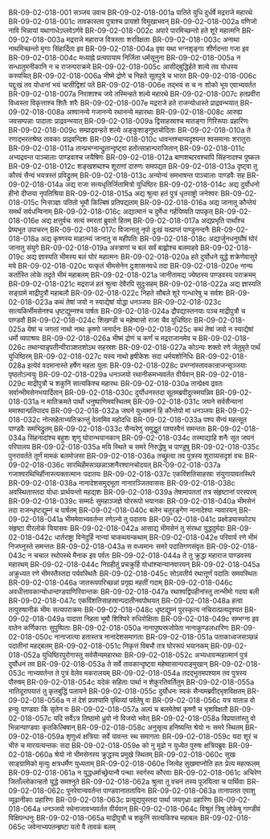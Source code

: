 BR-09-02-018-001	सञ्जय उवाच
BR-09-02-018-001a	पातिते युधि दुर्धर्षे मद्रराजे महारथे
BR-09-02-018-001c	तावकास्तव पुत्राश्च प्रायशो विमुखाभवन्
BR-09-02-018-002a	वणिजो नावि भिन्नायां यथागाधेऽप्लवेऽर्णवे
BR-09-02-018-002c	अपारे पारमिच्छन्तो हते शूरे महात्मनि
BR-09-02-018-003a	मद्रराजे महाराज वित्रस्ताः शरविक्षताः
BR-09-02-018-003c	अनाथा नाथमिच्छन्तो मृगाः सिंहार्दिता इव
BR-09-02-018-004a	वृषा यथा भग्नशृङ्गाः शीर्णदन्ता गजा इव
BR-09-02-018-004c	मध्याह्ने प्रत्यपायाम निर्जिता धर्मसूनुना
BR-09-02-018-005a	न सन्धातुमनीकानि न च राजन्पराक्रमे
BR-09-02-018-005c	आसीद्बुद्धिर्हते शल्ये तव योधस्य कस्यचित्
BR-09-02-018-006a	भीष्मे द्रोणे च निहते सूतपुत्रे च भारत
BR-09-02-018-006c	यद्दुःखं तव योधानां भयं चासीद्विशां पते
BR-09-02-018-006e	तद्भयं स च नः शोको भूय एवाभ्यवर्तत
BR-09-02-018-007a	निराशाश्च जये तस्मिन्हते शल्ये महारथे
BR-09-02-018-007c	हतप्रवीरा विध्वस्ता विकृत्ताश्च शितैः शरैः
BR-09-02-018-007e	मद्रराजे हते राजन्योधास्ते प्राद्रवन्भयात्
BR-09-02-018-008a	अश्वानन्ये गजानन्ये रथानन्ये महारथाः
BR-09-02-018-008c	आरुह्य जवसम्पन्नाः पादाताः प्राद्रवन्भयात्
BR-09-02-018-009a	द्विसाहस्राश्च मातङ्गा गिरिरूपाः प्रहारिणः
BR-09-02-018-009c	सम्प्राद्रवन्हते शल्ये अङ्कुशाङ्गुष्ठचोदिताः
BR-09-02-018-010a	ते रणाद्भरतश्रेष्ठ तावकाः प्राद्रवन्दिशः
BR-09-02-018-010c	धावन्तश्चाप्यदृश्यन्त श्वसमानाः शरातुराः
BR-09-02-018-011a	तान्प्रभग्नान्द्रुतान्दृष्ट्वा हतोत्साहान्पराजितान्
BR-09-02-018-011c	अभ्यद्रवन्त पाञ्चालाः पाण्डवाश्च जयैषिणः
BR-09-02-018-012a	बाणशब्दरवश्चापि सिंहनादश्च पुष्कलः
BR-09-02-018-012c	शङ्खशब्दश्च शूराणां दारुणः समपद्यत
BR-09-02-018-013a	दृष्ट्वा तु कौरवं सैन्यं भयत्रस्तं प्रविद्रुतम्
BR-09-02-018-013c	अन्योन्यं समभाषन्त पाञ्चालाः पाण्डवैः सह
BR-09-02-018-014a	अद्य राजा सत्यधृतिर्जितामित्रो युधिष्ठिरः
BR-09-02-018-014c	अद्य दुर्योधनो हीनो दीप्तया नृपतिश्रिया
BR-09-02-018-015a	अद्य श्रुत्वा हतं पुत्रं धृतराष्ट्रो जनेश्वरः
BR-09-02-018-015c	निःसञ्ज्ञः पतितो भूमौ किल्बिषं प्रतिपद्यताम्
BR-09-02-018-016a	अद्य जानातु कौन्तेयं समर्थं सर्वधन्विनाम्
BR-09-02-018-016c	अद्यात्मानं च दुर्मेधा गर्हयिष्यति पापकृत्
BR-09-02-018-016e	अद्य क्षत्तुर्वचः सत्यं स्मरतां ब्रुवतो हितम्
BR-09-02-018-017a	अद्यप्रभृति पार्थांश्च प्रेष्यभूत उपाचरन्
BR-09-02-018-017c	विजानातु नृपो दुःखं यत्प्राप्तं पाण्डुनन्दनैः
BR-09-02-018-018a	अद्य कृष्णस्य माहात्म्यं जानातु स महीपतिः
BR-09-02-018-018c	अद्यार्जुनधनुर्घोषं घोरं जानातु संयुगे
BR-09-02-018-019a	अस्त्राणां च बलं सर्वं बाह्वोश्च बलमाहवे
BR-09-02-018-019c	अद्य ज्ञास्यति भीमस्य बलं घोरं महात्मनः
BR-09-02-018-020a	हते दुर्योधने युद्धे शक्रेणेवासुरे मये
BR-09-02-018-020c	यत्कृतं भीमसेनेन दुःशासनवधे तदा
BR-09-02-018-020e	नान्यः कर्तास्ति लोके तदृते भीमं महाबलम्
BR-09-02-018-021a	जानीतामद्य ज्येष्ठस्य पाण्डवस्य पराक्रमम्
BR-09-02-018-021c	मद्रराजं हतं श्रुत्वा देवैरपि सुदुःसहम्
BR-09-02-018-022a	अद्य ज्ञास्यति सङ्ग्रामे माद्रीपुत्रौ महाबलौ
BR-09-02-018-022c	निहते सौबले शूरे गान्धारेषु च सर्वशः
BR-09-02-018-023a	कथं तेषां जयो न स्याद्येषां योद्धा धनञ्जयः
BR-09-02-018-023c	सात्यकिर्भीमसेनश्च धृष्टद्युम्नश्च पार्षतः
BR-09-02-018-024a	द्रौपद्यास्तनयाः पञ्च माद्रीपुत्रौ च पाण्डवौ
BR-09-02-018-024c	शिखण्डी च महेष्वासो राजा चैव युधिष्ठिरः
BR-09-02-018-025a	येषां च जगतां नाथो नाथः कृष्णो जनार्दनः
BR-09-02-018-025c	कथं तेषां जयो न स्याद्येषां धर्मो व्यपाश्रयः
BR-09-02-018-026a	भीष्मं द्रोणं च कर्णं च मद्रराजानमेव च
BR-09-02-018-026c	तथान्यान्नृपतीन्वीराञ्शतशोऽथ सहस्रशः
BR-09-02-018-027a	कोऽन्यः शक्तो रणे जेतुमृते पार्थं युधिष्ठिरम्
BR-09-02-018-027c	यस्य नाथो हृषीकेशः सदा धर्मयशोनिधिः
BR-09-02-018-028a	इत्येवं वदमानास्ते हर्षेण महता युताः
BR-09-02-018-028c	प्रभग्नांस्तावकान्राजन्सृञ्जयाः पृष्ठतोऽन्वयुः
BR-09-02-018-029a	धनञ्जयो रथानीकमभ्यवर्तत वीर्यवान्
BR-09-02-018-029c	माद्रीपुत्रौ च शकुनिं सात्यकिश्च महारथः
BR-09-02-018-030a	तान्प्रेक्ष्य द्रवतः सर्वान्भीमसेनभयार्दितान्
BR-09-02-018-030c	दुर्योधनस्तदा सूतमब्रवीदुत्स्मयन्निव
BR-09-02-018-031a	न मातिक्रमते पार्थो धनुष्पाणिमवस्थितम्
BR-09-02-018-031c	जघने सर्वसैन्यानां ममाश्वान्प्रतिपादय
BR-09-02-018-032a	जघने युध्यमानं हि कौन्तेयो मां धनञ्जयः
BR-09-02-018-032c	नोत्सहेताभ्यतिक्रान्तुं वेलामिव महोदधिः
BR-09-02-018-033a	पश्य सैन्यं महत्सूत पाण्डवैः समभिद्रुतम्
BR-09-02-018-033c	सैन्यरेणुं समुद्धूतं पश्यस्वैनं समन्ततः
BR-09-02-018-034a	सिंहनादांश्च बहुशः शृणु घोरान्भयानकान्
BR-09-02-018-034c	तस्माद्याहि शनैः सूत जघनं परिपालय
BR-09-02-018-035a	मयि स्थिते च समरे निरुद्धेषु च पाण्डुषु
BR-09-02-018-035c	पुनरावर्तते तूर्णं मामकं बलमोजसा
BR-09-02-018-036a	तच्छ्रुत्वा तव पुत्रस्य शूराग्र्यसदृशं वचः
BR-09-02-018-036c	सारथिर्हेमसञ्छन्नाञ्शनैरश्वानचोदयत्
BR-09-02-018-037a	गजाश्वरथिभिर्हीनास्त्यक्तात्मानः पदातयः
BR-09-02-018-037c	एकविंशतिसाहस्राः संयुगायावतस्थिरे
BR-09-02-018-038a	नानादेशसमुद्भूता नानारञ्जितवाससः
BR-09-02-018-038c	अवस्थितास्तदा योधाः प्रार्थयन्तो महद्यशः
BR-09-02-018-039a	तेषामापततां तत्र संहृष्टानां परस्परम्
BR-09-02-018-039c	सम्मर्दः सुमहाञ्जज्ञे घोररूपो भयानकः
BR-09-02-018-040a	भीमसेनं तदा राजन्धृष्टद्युम्नं च पार्षतम्
BR-09-02-018-040c	बलेन चतुरङ्गेण नानादेश्या न्यवारयन्
BR-09-02-018-041a	भीममेवाभ्यवर्तन्त रणेऽन्ये तु पदातयः
BR-09-02-018-041c	प्रक्ष्वेड्यास्फोट्य संहृष्टा वीरलोकं यियासवः
BR-09-02-018-042a	आसाद्य भीमसेनं तु संरब्धा युद्धदुर्मदाः
BR-09-02-018-042c	धार्तराष्ट्रा विनेदुर्हि नान्यां चाकथयन्कथाम्
BR-09-02-018-042e	परिवार्य रणे भीमं निजघ्नुस्ते समन्ततः
BR-09-02-018-043a	स वध्यमानः समरे पदातिगणसंवृतः
BR-09-02-018-043c	न चचाल रथोपस्थे मैनाक इव पर्वतः
BR-09-02-018-044a	ते तु क्रुद्धा महाराज पाण्डवस्य महारथम्
BR-09-02-018-044c	निग्रहीतुं प्रचक्रुर्हि योधांश्चान्यानवारयन्
BR-09-02-018-045a	अक्रुध्यत रणे भीमस्तैस्तदा पर्यवस्थितैः
BR-09-02-018-045c	सोऽवतीर्य रथात्तूर्णं पदातिः समवस्थितः
BR-09-02-018-046a	जातरूपपरिच्छन्नां प्रगृह्य महतीं गदाम्
BR-09-02-018-046c	अवधीत्तावकान्योधान्दण्डपाणिरिवान्तकः
BR-09-02-018-047a	रथाश्वद्विपहीनांस्तु तान्भीमो गदया बली
BR-09-02-018-047c	एकविंशतिसाहस्रान्पदातीनवपोथयत्
BR-09-02-018-048a	हत्वा तत्पुरुषानीकं भीमः सत्यपराक्रमः
BR-09-02-018-048c	धृष्टद्युम्नं पुरस्कृत्य नचिरात्प्रत्यदृश्यत
BR-09-02-018-049a	पादाता निहता भूमौ शिश्यिरे रुधिरोक्षिताः
BR-09-02-018-049c	सम्भग्ना इव वातेन कर्णिकाराः सुपुष्पिताः
BR-09-02-018-050a	नानापुष्पस्रजोपेता नानाकुण्डलधारिणः
BR-09-02-018-050c	नानाजात्या हतास्तत्र नानादेशसमागताः
BR-09-02-018-051a	पताकाध्वजसञ्छन्नं पदातीनां महद्बलम्
BR-09-02-018-051c	निकृत्तं विबभौ तत्र घोररूपं भयानकम्
BR-09-02-018-052a	युधिष्ठिरपुरोगास्तु सर्वसैन्यमहारथाः
BR-09-02-018-052c	अभ्यधावन्महात्मानं पुत्रं दुर्योधनं तव
BR-09-02-018-053a	ते सर्वे तावकान्दृष्ट्वा महेष्वासान्पराङ्मुखान्
BR-09-02-018-053c	नाभ्यवर्तन्त ते पुत्रं वेलेव मकरालयम्
BR-09-02-018-054a	तदद्भुतमपश्याम तव पुत्रस्य पौरुषम्
BR-09-02-018-054c	यदेकं सहिताः पार्था न शेकुरतिवर्तितुम्
BR-09-02-018-055a	नातिदूरापयातं तु कृतबुद्धिं पलायने
BR-09-02-018-055c	दुर्योधनः स्वकं सैन्यमब्रवीद्भृशविक्षतम्
BR-09-02-018-056a	न तं देशं प्रपश्यामि पृथिव्यां पर्वतेषु वा
BR-09-02-018-056c	यत्र यातान्न वो हन्युः पाण्डवाः किं सृतेन वः
BR-09-02-018-057a	अल्पं च बलमेतेषां कृष्णौ च भृशविक्षतौ
BR-09-02-018-057c	यदि सर्वेऽत्र तिष्ठामो ध्रुवो नो विजयो भवेत्
BR-09-02-018-058a	विप्रयातांस्तु वो भिन्नान्पाण्डवाः कृतकिल्बिषान्
BR-09-02-018-058c	अनुसृत्य हनिष्यन्ति श्रेयो नः समरे स्थितम्
BR-09-02-018-059a	शृणुध्वं क्षत्रियाः सर्वे यावन्तः स्थ समागताः
BR-09-02-018-059c	यदा शूरं च भीरुं च मारयत्यन्तकः सदा
BR-09-02-018-059e	को नु मूढो न युध्येत पुरुषः क्षत्रियब्रुवः
BR-09-02-018-060a	श्रेयो नो भीमसेनस्य क्रुद्धस्य प्रमुखे स्थितम्
BR-09-02-018-060c	सुखः साङ्ग्रामिको मृत्युः क्षत्रधर्मेण युध्यताम्
BR-09-02-018-060e	जित्वेह सुखमाप्नोति हतः प्रेत्य महत्फलम्
BR-09-02-018-061a	न युद्धधर्माच्छ्रेयान्वै पन्थाः स्वर्गस्य कौरवाः
BR-09-02-018-061c	अचिरेण जिताँल्लोकान्हतो युद्धे समश्नुते
BR-09-02-018-062a	श्रुत्वा तु वचनं तस्य पूजयित्वा च पार्थिवाः
BR-09-02-018-062c	पुनरेवान्ववर्तन्त पाण्डवानाततायिनः
BR-09-02-018-063a	तानापतत एवाशु व्यूढानीकाः प्रहारिणः
BR-09-02-018-063c	प्रत्युद्ययुस्तदा पार्था जयगृध्राः प्रहारिणः
BR-09-02-018-064a	धनञ्जयो रथेनाजावभ्यवर्तत वीर्यवान्
BR-09-02-018-064c	विश्रुतं त्रिषु लोकेषु गाण्डीवं विक्षिपन्धनुः
BR-09-02-018-065a	माद्रीपुत्रौ च शकुनिं सात्यकिश्च महाबलः
BR-09-02-018-065c	जवेनाभ्यपतन्हृष्टा यतो वै तावकं बलम्
